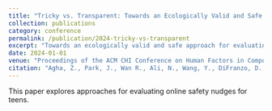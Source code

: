 ```yaml
---
title: "Tricky vs. Transparent: Towards an Ecologically Valid and Safe Approach for Evaluating Online Safety Nudges for Teens"
collection: publications
category: conference
permalink: /publication/2024-tricky-vs-transparent
excerpt: "Towards an ecologically valid and safe approach for evaluating online safety nudges for teens."
date: 2024-01-01
venue: "Proceedings of the ACM CHI Conference on Human Factors in Computing Systems (CHI 2024)"
citation: "Agha, Z., Park, J., Wan R., Ali, N., Wang, Y., DiFranzo, D., Badillo-Urquiola, K., & Wisniewski, P. (2024). 'Tricky vs. Transparent: Towards an Ecologically Valid and Safe Approach for Evaluating Online Safety Nudges for Teens.' Proceedings of the ACM CHI Conference on Human Factors in Computing Systems."
---
```


This paper explores approaches for evaluating online safety nudges for teens. 